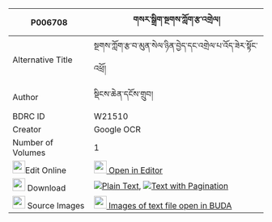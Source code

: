 |P006708|གསར་སྒྲིག་སྔགས་ཀློག་རྩ་འགྲེལ། 
| --- | --- 
|Alternative Title |སྔགས་ཀློག་རྩ་བ་མུན་སེལ་ཉིན་བྱེད་དང་འགྲེལ་པ་འོད་ཟེར་སྟོང་འཕྲོ།
|Author| སྡིངས་ཆེན་དངོས་གྲུབ།
|BDRC ID | W21510
|Creator | Google OCR
|Number of Volumes| 1
|<img width="25" src="https://img.icons8.com/color/25/000000/edit-property.png">Edit Online| [<img width="25" src="https://avatars.githubusercontent.com/u/45091458?s=200&v=4"> Open in Editor](http://editor.openpecha.org/P006708)
|<img width="25" src="https://img.icons8.com/fluent/48/000000/download-2.png"/>  Download | [![](https://img.icons8.com/color/20/000000/txt.png)Plain Text](https://github.com/Openpecha/P006708/releases/download/v1/ge_ra_drik_ngak_lok_tsadrel_plain_P006708.zip), [![](https://img.icons8.com/color/20/000000/txt.png)Text with Pagination](https://github.com/Openpecha/P006708/releases/download/v1/ge_ra_drik_ngak_lok_tsadrel_pages_P006708.zip)
|<img width="25" src="https://img.icons8.com/plasticine/100/000000/pictures-folder.png"/>  Source Images | [<img width="25" src="https://library.bdrc.io/icons/BUDA-small.svg"> Images of text file open in BUDA](https://library.bdrc.io/show/bdr:W21510)